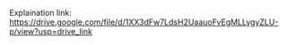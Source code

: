 Explaination link:
https://drive.google.com/file/d/1XX3dFw7LdsH2UaauoFvEgMLLygyZLU-p/view?usp=drive_link
